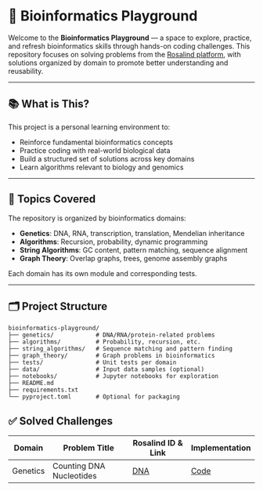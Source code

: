 # 🧬 Bioinformatics Playground

Welcome to the **Bioinformatics Playground** — a space to explore, practice, and refresh bioinformatics skills through hands-on coding challenges. This repository focuses on solving problems from the [Rosalind platform](http://rosalind.info/), with solutions organized by domain to promote better understanding and reusability.

---

## 📚 What is This?

This project is a personal learning environment to:

- Reinforce fundamental bioinformatics concepts
- Practice coding with real-world biological data
- Build a structured set of solutions across key domains
- Learn algorithms relevant to biology and genomics

---

## 🧠 Topics Covered

The repository is organized by bioinformatics domains:

- **Genetics**: DNA, RNA, transcription, translation, Mendelian inheritance  
- **Algorithms**: Recursion, probability, dynamic programming  
- **String Algorithms**: GC content, pattern matching, sequence alignment  
- **Graph Theory**: Overlap graphs, trees, genome assembly graphs  

Each domain has its own module and corresponding tests.

---

## 🗂️ Project Structure

```text
bioinformatics-playground/
├── genetics/            # DNA/RNA/protein-related problems
├── algorithms/          # Probability, recursion, etc.
├── string_algorithms/   # Sequence matching and pattern finding
├── graph_theory/        # Graph problems in bioinformatics
├── tests/               # Unit tests per domain
├── data/                # Input data samples (optional)
├── notebooks/           # Jupyter notebooks for exploration
├── README.md
├── requirements.txt
└── pyproject.toml       # Optional for packaging
```

## ✅ Solved Challenges

| Domain            | Problem Title                 | Rosalind ID & Link                          | Implementation                           |
|-------------------|-------------------------------|---------------------------------------------|------------------------------------------|
| Genetics          | Counting DNA Nucleotides      | [DNA](http://rosalind.info/problems/dna/)   | [Code](genetics/counting_nucleotides.py) |

